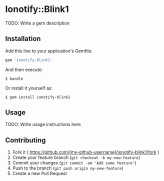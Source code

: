 # Ionotify::Blink1

TODO: Write a gem description

## Installation

Add this line to your application's Gemfile:

```ruby
gem 'ionotify-blink1'
```

And then execute:

    $ bundle

Or install it yourself as:

    $ gem install ionotify-blink1

## Usage

TODO: Write usage instructions here

## Contributing

1. Fork it ( https://github.com/[my-github-username]/ionotify-blink1/fork )
2. Create your feature branch (`git checkout -b my-new-feature`)
3. Commit your changes (`git commit -am 'Add some feature'`)
4. Push to the branch (`git push origin my-new-feature`)
5. Create a new Pull Request
